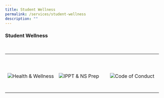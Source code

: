 ```yaml
---
title: Student Wellness
permalink: /services/student-wellness
description: ""
---
```



### Student Wellness

<div>
    <table>
        <tr>
            <td style="max-width:33%; vertical-align:bottom; border:none"><br>
                <a href="/student-wellness/health-and-wellness/counselling/" style="text-decoration: none">
                    <image src="/images/Happenings/Health & Wellness.png" style="display:block;margin-left:auto;margin-right:auto;" alt="Health & Wellness">
                    </image>
                </a>
            </td>
            <td style="max-width:33%; vertical-align:bottom; border:none"><br>
                <a href="/student-wellness/ippt-and-ns-prep/"     style="text-decoration: none">
                    <image src="/images/Happenings/IPPT & NS Prep.png" style="display:block;margin-left:auto;margin-right:auto;" alt="IPPT & NS Prep">
                    </image>
                </a>
            </td>
            <td style="max-width:33%; vertical-align:bottom; border:none"><br>
                <a href="/student-wellness/code-of-conduct/sexual-misconduct-guide/"     style="text-decoration: none">
                    <image src="/images/Happenings/Code of Conduct.png" style="display:block;margin-left:auto;margin-right:auto;" alt="Code of Conduct">
                    </image>
                </a>
            </td>
        </tr>
    </table>
</div>